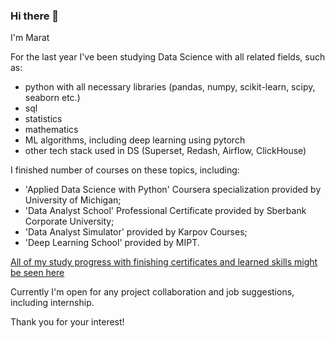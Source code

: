 ### Hi there 👋

I'm Marat

For the last year I've been studying Data Science with all related fields, such as:
* python with all necessary libraries (pandas, numpy, scikit-learn, scipy, seaborn etc.)
* sql
* statistics
* mathematics
* ML algorithms, including deep learning using pytorch
* other tech stack used in DS (Superset, Redash, Airflow, ClickHouse)

I finished number of courses on these topics, including:
* 'Applied Data Science with Python' Coursera specialization provided by University of Michigan;
* 'Data Analyst School' Professional Certificate provided by Sberbank Corporate University;
* 'Data Analyst Simulator' provided by Karpov Courses;
* 'Deep Learning School' provided by MIPT.

[All of my study progress with finishing certificates and learned skills might be seen here](https://www.notion.so/marat-study/16760cfff75841cc8dd19b98cf690745?v=b69068d654e74ec88d479dfa36a364a5)

Currently I'm open for any project collaboration and job suggestions, including internship.

Thank you for your interest!

<!--
**usermarat/usermarat** is a ✨ _special_ ✨ repository because its `README.md` (this file) appears on your GitHub profile.

Here are some ideas to get you started:

- 🔭 I’m currently working on ...
- 🌱 I’m currently learning ...
- 👯 I’m looking to collaborate on ...
- 🤔 I’m looking for help with ...
- 💬 Ask me about ...
- 📫 How to reach me: ...
- 😄 Pronouns: ...
- ⚡ Fun fact: ...
-->
